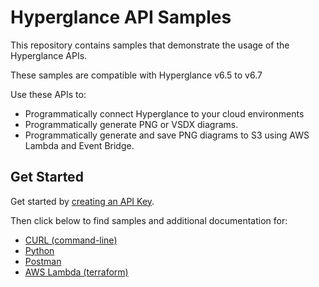 # Hyperglance API Samples

This repository contains samples that demonstrate the usage of the Hyperglance APIs.

These samples are compatible with Hyperglance v6.5 to v6.7

Use these APIs to:

* Programmatically connect Hyperglance to your cloud environments
* Programmatically generate PNG or VSDX diagrams.
* Programmatically generate and save PNG diagrams to S3 using AWS Lambda and Event Bridge.

## Get Started
Get started by [creating an API Key](https://support.hyperglance.com/knowledge/getting-started-with-the-hyperglance-api).

Then click below to find samples and additional documentation for:

* [CURL (command-line)](curl)
* [Python](python)
* [Postman](postman)
* [AWS Lambda (terraform)](terraform)